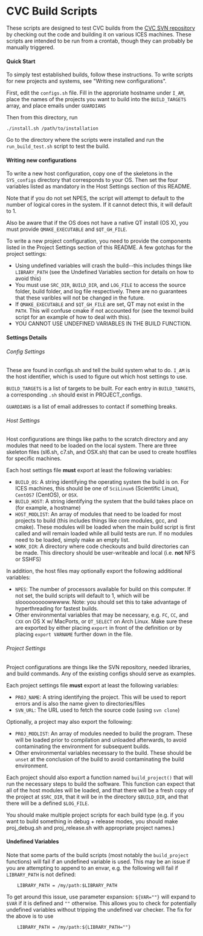 # CVC Build Scripts

These scripts are designed to test CVC builds from the
[CVC SVN repository](https://svn.ices.utexas.edu/repos/cvc/trunk/) by checking
out the code and building it on various ICES machines. These scripts are
intended to be run from a crontab, though they can probably be manually
triggered.

#### Quick Start

To simply test established builds, follow these instructions. To write
scripts for new projects and systems, see "Writing new configurations".

First, edit the `configs.sh` file. Fill in the approriate hostname under
`I_AM`, place the names of the projects you want to build into the
`BUILD_TARGETS` array, and place emails under `GUARDIANS`

Then from this directory, run

    ./install.sh /path/to/installation

Go to the directory where the scripts were installed and run the
`run_build_test.sh` script to test the build.

#### Writing new configurations

To write a new host configuration, copy one of the skeletons in the
`SYS_configs` directory that corresponds to your OS. Then set the four
variables listed as mandatory in the Host Settings section of this README.

Note that if you do not set NPES, the script will attempt to default to
the number of logical cores in the system. If it cannot detect this, it
will default to 1.

Also be aware that if the OS does not have a native QT install (OS X), you
must provide `QMAKE_EXECUTABLE` and `$QT_GH_FILE`.

To write a new project configuration, you need to provide the components
listed in the Project Settings section of this README. A few gotchas for
the project settings:

*  Using undefined variables will crash the build--this includes things like
`LIBRARY_PATH` (see the Undefined Variables section for details on how to
  avoid this)
* You must use `SRC_DIR`, `BUILD_DIR`, and `LOG_FILE` to access the source
folder, build folder, and log file respectively. There are no guarantees
that these varibles will not be changed in the future.
* If `QMAKE_EXECUTABLE` and `$QT_GH_FILE` are set, QT may not exist in the
`PATH`. This will confuse cmake if not accounted for (see the texmol build
script for an example of how to deal with this).
* YOU CANNOT USE UNDEFINED VARIABLES IN THE BUILD FUNCTION.

#### Settings Details

###### Config Settings

These are found in configs.sh and tell the build system what to do. `I_AM` is the
host identifier, which is used to figure out which host settings to use.

`BUILD_TARGETS` is a list of targets to be built. For each entry in `BUILD_TARGETS`,
a corresponding `.sh` should exist in PROJECT_configs.

`GUARDIANS` is a list of email addresses to contact if something breaks.

###### Host Settings

Host configurations are things like paths to the scratch directory and any
modules that need to be loaded on the local system. There are three skeleton
files (sl6.sh, c7.sh, and OSX.sh) that can be used to create hostfiles for
specific machines.

Each host settings file **must** export at least the following variables:

* `BUILD_OS`: A string identifying the operating system the build is on. For
ICES machines, this should be one of `SciLinux6` (Scientific Linux),
`CentOS7` (CentOS), or `OSX`.
* `BUILD_HOST`: A string identifying the system that the build takes place on
  (for example, a hostname)
* `HOST_MODLIST`: An array of modules that need to be loaded for most projects
to build (this includes things like core modules, gcc, and cmake). These
 modules will be loaded when the main build script is first called and will
 remain loaded while all build tests are run. If no modules need to be loaded, simply make an empty list.
* `WORK_DIR`: A directory where code checkouts and build directories can be made.
This directory should be user-writeable and local (i.e. **not** NFS or SSHFS)

In addition, the host files may optionally export the following additional variables:

* `NPES`: The number of processors available for build on this computer. If not
  set, the build scripts will default to 1, which will be slooooooooowwwww. Note:
  you should set this to take advantage of hyperthreading for fastest builds.
* Other environmental variables that may be necessary, e.g. `FC`, `CC`, and `CXX` on
  OS X w/ MacPorts, or `QT_SELECT` on Arch Linux. Make sure these are exported
  by either placing `export` in front of the definition or by placing
  `export VARNAME` further down in the file.

###### Project Settings

Project configurations are things like the SVN repository, needed libraries,
and build commands. Any of the existing configs should serve as examples.

Each project settings file **must** export at least the following variables:

* `PROJ_NAME`: A string identifying the project. This will be used to report
   errors and is also the name given to directories/files
* `SVN_URL`: The URL used to fetch the source code (using `svn clone`)

Optionally, a project may also export the following:

* `PROJ_MODLIST`: An array of modules needed to build the program. These will
  be loaded prior to compilation and unloaded afterwards, to avoid contaminating
  the environment for subsequent builds.
* Other environmental variables necessary to the build. These should be `unset`
  at the conclusion of the build to avoid contaminating the build environment.

Each project should also export a function named `build_project()` that will
run the necessary steps to build the software. This function can expect that
all of the host modules will be loaded, and that there will be a fresh copy
of the project at `$SRC_DIR`, that it will be in the directory `$BUILD_DIR`, and
that there will be a defined `$LOG_FILE`.

You should make multiple project scripts for each build type
(e.g. if you want to build something in debug + release modes, you should make
  proj_debug.sh and proj_release.sh with appropriate project names.)

#### Undefined Variables

Note that some parts of the build scripts (most notably the `build_project`
functions) will fail if an undefined variable is used. This may be an issue if
you are attempting to append to an envar, e.g. the following will fail if
`LIBRARY_PATH` is not defined:

        LIBRARY_PATH = /my/path:$LIBRARY_PATH

To get around this issue, use parameter expansion:
`${VAR=""}` will expand to `$VAR` if it is defined and `""` otherwise. This
allows you to check for potentially undefined variables without tripping
the undefined var checker. The fix for the above is to use

        LIBRARY_PATH = /my/path:${LIBRARY_PATH=""}
